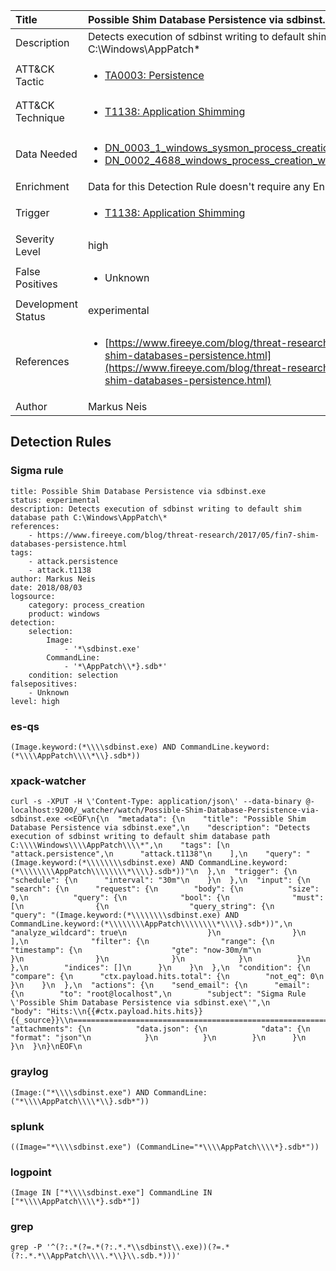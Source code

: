 | Title                | Possible Shim Database Persistence via sdbinst.exe                                                                                                                                                 |
|:---------------------|:------------------------------------------------------------------------------------------------------------------------------------------------------------|
| Description          | Detects execution of sdbinst writing to default shim database path C:\Windows\AppPatch\*                                                                                                                                           |
| ATT&amp;CK Tactic    |  <ul><li>[TA0003: Persistence](https://attack.mitre.org/tactics/TA0003)</li></ul>  |
| ATT&amp;CK Technique | <ul><li>[T1138: Application Shimming](https://attack.mitre.org/techniques/T1138)</li></ul>  |
| Data Needed          | <ul><li>[DN_0003_1_windows_sysmon_process_creation](../Data_Needed/DN_0003_1_windows_sysmon_process_creation.md)</li><li>[DN_0002_4688_windows_process_creation_with_commandline](../Data_Needed/DN_0002_4688_windows_process_creation_with_commandline.md)</li></ul>  |
| Enrichment           |  Data for this Detection Rule doesn't require any Enrichments.  |
| Trigger              | <ul><li>[T1138: Application Shimming](../Triggers/T1138.md)</li></ul>  |
| Severity Level       | high |
| False Positives      | <ul><li>Unknown</li></ul>  |
| Development Status   | experimental |
| References           | <ul><li>[https://www.fireeye.com/blog/threat-research/2017/05/fin7-shim-databases-persistence.html](https://www.fireeye.com/blog/threat-research/2017/05/fin7-shim-databases-persistence.html)</li></ul>  |
| Author               | Markus Neis |


## Detection Rules

### Sigma rule

```
title: Possible Shim Database Persistence via sdbinst.exe
status: experimental
description: Detects execution of sdbinst writing to default shim database path C:\Windows\AppPatch\*
references:
    - https://www.fireeye.com/blog/threat-research/2017/05/fin7-shim-databases-persistence.html
tags:
    - attack.persistence
    - attack.t1138
author: Markus Neis
date: 2018/08/03
logsource:
    category: process_creation
    product: windows
detection:
    selection:
        Image:
            - '*\sdbinst.exe'
        CommandLine:
            - '*\AppPatch\\*}.sdb*'
    condition: selection
falsepositives:
    - Unknown
level: high

```





### es-qs
    
```
(Image.keyword:(*\\\\sdbinst.exe) AND CommandLine.keyword:(*\\\\AppPatch\\\\*\\}.sdb*))
```


### xpack-watcher
    
```
curl -s -XPUT -H \'Content-Type: application/json\' --data-binary @- localhost:9200/_watcher/watch/Possible-Shim-Database-Persistence-via-sdbinst.exe <<EOF\n{\n  "metadata": {\n    "title": "Possible Shim Database Persistence via sdbinst.exe",\n    "description": "Detects execution of sdbinst writing to default shim database path C:\\\\Windows\\\\AppPatch\\\\*",\n    "tags": [\n      "attack.persistence",\n      "attack.t1138"\n    ],\n    "query": "(Image.keyword:(*\\\\\\\\sdbinst.exe) AND CommandLine.keyword:(*\\\\\\\\AppPatch\\\\\\\\*\\\\}.sdb*))"\n  },\n  "trigger": {\n    "schedule": {\n      "interval": "30m"\n    }\n  },\n  "input": {\n    "search": {\n      "request": {\n        "body": {\n          "size": 0,\n          "query": {\n            "bool": {\n              "must": [\n                {\n                  "query_string": {\n                    "query": "(Image.keyword:(*\\\\\\\\sdbinst.exe) AND CommandLine.keyword:(*\\\\\\\\AppPatch\\\\\\\\*\\\\}.sdb*))",\n                    "analyze_wildcard": true\n                  }\n                }\n              ],\n              "filter": {\n                "range": {\n                  "timestamp": {\n                    "gte": "now-30m/m"\n                  }\n                }\n              }\n            }\n          }\n        },\n        "indices": []\n      }\n    }\n  },\n  "condition": {\n    "compare": {\n      "ctx.payload.hits.total": {\n        "not_eq": 0\n      }\n    }\n  },\n  "actions": {\n    "send_email": {\n      "email": {\n        "to": "root@localhost",\n        "subject": "Sigma Rule \'Possible Shim Database Persistence via sdbinst.exe\'",\n        "body": "Hits:\\n{{#ctx.payload.hits.hits}}{{_source}}\\n================================================================================\\n{{/ctx.payload.hits.hits}}",\n        "attachments": {\n          "data.json": {\n            "data": {\n              "format": "json"\n            }\n          }\n        }\n      }\n    }\n  }\n}\nEOF\n
```


### graylog
    
```
(Image:("*\\\\sdbinst.exe") AND CommandLine:("*\\\\AppPatch\\\\*\\}.sdb*"))
```


### splunk
    
```
((Image="*\\\\sdbinst.exe") (CommandLine="*\\\\AppPatch\\\\*}.sdb*"))
```


### logpoint
    
```
(Image IN ["*\\\\sdbinst.exe"] CommandLine IN ["*\\\\AppPatch\\\\*}.sdb*"])
```


### grep
    
```
grep -P '^(?:.*(?=.*(?:.*.*\\sdbinst\\.exe))(?=.*(?:.*.*\\AppPatch\\\\.*\\}\\.sdb.*)))'
```



